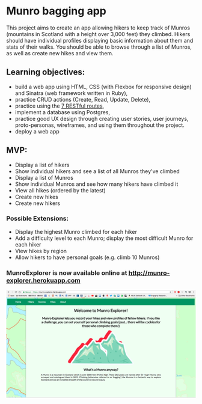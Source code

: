 <h1>Munro bagging app</h1>

<p>This project aims to create an app allowing hikers to keep track of Munros (mountains in Scotland with a height over 3,000 feet) they climbed. Hikers should have individual profiles displaying basic information about them and stats of their walks. You should be able to browse through a list of Munros, as well as create new hikes and view them.</p>


<h2>Learning objectives:</h2>
<ul>
  <li>build a web app using HTML, CSS (with Flexbox for responsive design) and Sinatra (web framework written in Ruby),</li>
  <li>practice CRUD actions (Create, Read, Update, Delete),</li>
  <li>practice using the <a href="https://learn.co/lessons/sinatra-restful-routes-readme">7 RESTful routes</a>,</li>
  <li>implement a database using Postgres,</li>
  <li>practice good UX design through creating user stories, user journeys, proto-personas, wireframes, and using them throughout the project.</li>
  <li>deploy a web app</li>
</ul>

<h2>MVP:</h2>

<ul>
  <li>Display a list of hikers</li>
  <li>Show individual hikers and see a list of all Munros they've climbed</li>
  <li>Display a list of Munros</li>
  <li>Show individual Munros and see how many hikers have climbed it</li>
  <li>View all hikes (ordered by the latest)</li>
  <li>Create new hikes</li>
  <li>Create new hikers</li>
</ul>

### Possible Extensions:

- Display the highest Munro climbed for each hiker
- Add a difficulty level to each Munro; display the most difficult Munro for each hiker
- View hikes by region
- Allow hikers to have personal goals (e.g. climb 10 Munros)

### MunroExplorer is now available online at http://munro-explorer.herokuapp.com

![homepage](munro_explorer.png)
